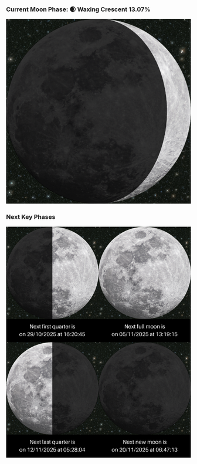 ### Current Moon Phase: 🌒 Waxing Crescent 13.07%
![Moon Phase](moonphase.png)
### Next Key Phases
![Gallery](gallery.png)